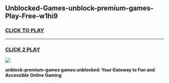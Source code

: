 
## Unblocked-Games-unblock-premium-games-Play-Free-w1hi9
<h3>
<a href="https://premium76.site?title=unblock-premium-games&ref=19M">CLICK TO PLAY</a></h3>
<hr>

<h3>
<a href="https://premium76.site?title=unblock-premium-games&ref=19M">CLICK 2 PLAY</a>
  
</h3>

<a href="https://premium76.site?title=unblock-premium-games&ref=19M"><img src="https://clearcache.store/games.png"></a>


**unblock-premium-games games unblocked: Your Gateway to Fun and Accessible Online Gaming**
